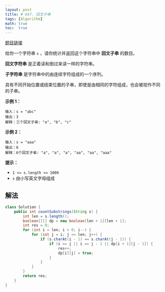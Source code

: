 ```yaml
---
layout: post
title: # 647. 回文子串
tags: [Algorithm]
math: true
toc:  true
---
```


[题目链接](https://leetcode.cn/problems/palindromic-substrings/)

给你一个字符串 `s` ，请你统计并返回这个字符串中 **回文子串** 的数目。

**回文字符串** 是正着读和倒过来读一样的字符串。

**子字符串** 是字符串中的由连续字符组成的一个序列。

具有不同开始位置或结束位置的子串，即使是由相同的字符组成，也会被视作不同的子串。

**示例 1：**

```
输入：s = "abc"
输出：3
解释：三个回文子串: "a", "b", "c"
```

**示例 2：**

```
输入：s = "aaa"
输出：6
解释：6个回文子串: "a", "a", "a", "aa", "aa", "aaa"
```

**提示：**

- `1 <= s.length <= 1000`
- `s` 由小写英文字母组成

## 解法



```java
class Solution {
    public int countSubstrings(String s) {
        int len = s.length();
        boolean[][] dp = new boolean[len + 1][len + 1];
        int res = 0;
        for (int i = len; i > 0; i--) {
            for (int j = i; j <= len; j++) {
                if (s.charAt(i - 1) == s.charAt(j - 1)) {
                    if (i == j || i == j - 1 || dp[i + 1][j - 1]) {
                        res++;
                        dp[i][j] = true;
                    }
                }
            }
        }
        return res;
    }
}
```

